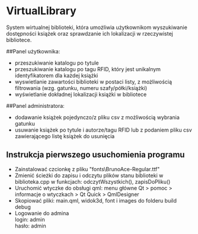 # VirtualLibrary
System wirtualnej biblioteki, która umożliwia użytkownikom wyszukiwanie dostępności książek oraz sprawdzanie ich lokalizacji w rzeczywistej bibliotece. 

##Panel użytkownika:
- przeszukiwanie katalogu po tytule
- przeszukiwanie katalogu po tagu RFID, który jest unikalnym identyfikatorem dla każdej książki
- wyswietlanie zawartości biblioteki w postaci listy, z możliwością filtrowania (wzg. gatunku, numeru szafy/półki/książki)
- wyświetlanie dokładnej lokalizacji książki w bibliotece

##Panel administratora:
- dodawanie książek pojedynczo/z pliku csv z możliwością wybrania gatunku
- usuwanie książek po tytule i autorze/tagu RFID lub z podaniem pliku csv zawierającego listę książek do usunięcia

## Instrukcja pierwszego usuchomienia programu
- Zainstalować czcionkę z pliku "fonts\BrunoAce-Regular.ttf"<br>
- Zmienić ścieżki do zapisu i odczytu plików stanu biblioteki w biblioteka.cpp w funkcjach: odczytWszystkich(), zapisDoPliku()<br>
- Uruchomić wtyczke do obsługi qml: menu główne Qt > pomoc > informacje o wtyczkach > Qt Quick > QmlDesigner<br>
- Skopiować pliki: main.qml, widok3d, font i images do folderu build debug<br>
- Logowanie do admina<br>
    login: admin<br>
    hasło: admin
